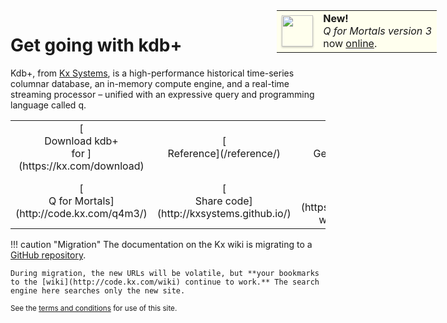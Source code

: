 # Get going with kdb+

<!-- Announce Q4M3 online -->
<div style="position: absolute; margin: 0; padding: 0; right: 50px; top: 50px;">
<table style="background: #ffe; margin: 0; padding: 0;">
<tr>
<td><a href="/mkdocs/qformortals3/" style="border: none; text-decoration: none;"><img src="./img/qfm3.jpg" style="box-shadow: 0 1.5px 3px rgba(0,0,0,.24); width: 50px"/></a></td>
<td><strong>New!</strong><br/><em>Q for Mortals version 3</em><br/>now <a href="http://code.kx.com/q4m3/">online</a>.</td> 
</tr>
</table>
</div>


Kdb+, from [Kx Systems](http://kx.com), is a high-performance historical time-series columnar database, an in-memory compute engine, and a real-time streaming processor – unified with an expressive query and programming language called q.

<table markdown="1" id="front-page">
<tr>
    <td style="text-align: center; width: 30%">
        [<i class="fa fa-download fa-border fa-5x"></i><br/>
        Download kdb+<br/>
        for
        <i class="fa fa-apple"></i>
        <i class="fa fa-linux"></i>
        <i class="fa fa-windows"></i>](https://kx.com/download)
    </td>
    <td style="text-align: center; width: 30%">
        [<i class="fa fa-life-ring fa-border fa-5x"></i><br/>
        Reference](/reference/)
    </td>
    <td style="text-align: center; width: 30%">
        [<i class="fa fa-graduation-cap fa-border fa-5x"></i><br/>
        Get started](/learn/)
    </td>
    <td style="text-align: center; width: 30%">
        [<i class="fa fa-map-o fa-border fa-5x"></i><br/>
        Whitepapers](/developer/#technical-white-papers)
    </td>
</tr>
<tr>
    <td style="text-align: center; width: 30%">
        [<i class="fa fa-quora fa-border fa-5x"></i><br/>
        Q for Mortals](http://code.kx.com/q4m3/)
    </td>
    <td style="text-align: center; width: 30%">
        [<i class="fa fa-github fa-border fa-5x"></i><br/>
        Share code](http://kxsystems.github.io/)
    </td>
    <td style="text-align: center; width: 30%">
        [<i class="fa fa-share-alt fa-border fa-5x"></i><br/>
        Connect](https://kx.com/connect-with-us#support)
    </td>
</tr>
</table>


!!! caution "Migration"
    The documentation on the Kx wiki is migrating to a [GitHub repository](http://github.com/kxsystems/docs).
    
    During migration, the new URLs will be volatile, but **your bookmarks to the [wiki](http://code.kx.com/wiki) continue to work.** The search engine here searches only the new site.

<small markdown="1">See the [terms and conditions](about/TermsAndConditions) for use of this site.</small>

